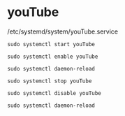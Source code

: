# youTube


/etc/systemd/system/youTube.service

```
sudo systemctl start youTube
```
```
sudo systemctl enable youTube
```
```
sudo systemctl daemon-reload
```

```
sudo systemctl stop youTube
```
```
sudo systemctl disable youTube
```
```
sudo systemctl daemon-reload
```

